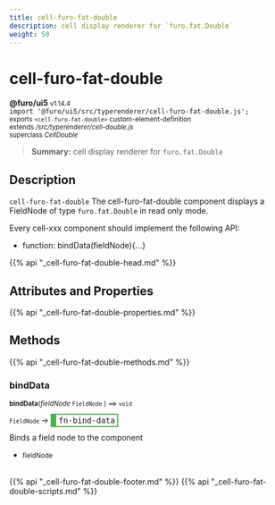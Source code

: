 ```yaml
---
title: cell-furo-fat-double
description: cell display renderer for `furo.fat.Double`
weight: 50
---
```


# cell-furo-fat-double
**@furo/ui5** <small>v1.14.4</small>
<br>`import '@furo/ui5/src/typerenderer/cell-furo-fat-double.js';`<small>
<br>exports `<cell-furo-fat-double>` custom-element-definition
<br>extends */src/typerenderer/cell-double.js*
<br>superclass *CellDouble*</small>

> **Summary:** cell display renderer for `furo.fat.Double`

## Description

`cell-furo-fat-double`
The cell-furo-fat-double component displays a FieldNode of type `furo.fat.Double` in read only mode.

Every cell-xxx component should implement the following API:
- function: bindData(fieldNode){...}

{{% api "_cell-furo-fat-double-head.md" %}}

## Attributes and Properties
{{% api "_cell-furo-fat-double-properties.md" %}}






## Methods
{{% api "_cell-furo-fat-double-methods.md" %}}



### **bindData**
<small>**bindData**(*fieldNode* `FieldNode` ) ⟹ `void`</small>

<small>`FieldNode` </small> →
<span  style="border-width:2px 2px 2px 10px; border-style: solid;border-color:  rgb(76, 175, 80);font-family:monospace; padding:2px 4px;">fn-bind-data</span>

Binds a field node to the component

- <small>fieldNode </small>
<br><br>





{{% api "_cell-furo-fat-double-footer.md" %}}
{{% api "_cell-furo-fat-double-scripts.md" %}}
